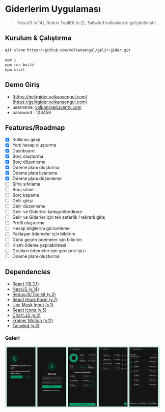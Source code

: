 # Giderlerim Uygulaması

> NextJS (v.14), Redux ToolKit (v.2), Tailwind kullanılarak geliştirilmiştir.

## Kurulum & Çalıştırma

```
git clone https://github.com/volkansengul/gelir-gider.git

npm i
npm run build
npm start
```

## Demo Giriş

- [https://gelirgider.volkansengul.com](https://gelirgider.volkansengul.com)
- username: volkan@eduventy.com
- password : 123456

## Features/Roadmap

-   [x] Kullanıcı girişi
-   [x] Yeni hesap oluşturma
-   [x] Dashboard
-   [x] Borç oluşturma
-   [x] Borç düzenleme
-   [x] Ödeme planı oluşturma
-   [x] Ödeme planı listeleme
-   [x] Ödeme planı düzenleme
-   [ ] Şifre sıfırlama
-   [ ] Borç silme
-   [ ] Borç kapama
-   [ ] Gelir girişi
-   [ ] Gelir düzenleme
-   [ ] Gelir ve Giderleri kategorilendirme
-   [ ] Gelir ve Giderler için tek seferlik / tekrarlı giriş
-   [ ] Profil oluşturma
-   [ ] Hesap bilgilerini güncelleme
-   [ ] Yaklaşan ödemeler için bildirim
-   [ ] Günü geçen ödemeler için bildirim
-   [ ] Kısmı ödeme yapılabilmesi
-   [ ] Geciken ödemeler için gecikme faizi
-   [ ] Ödeme planı oluşturma

## Dependencies

-   [React (18.3.1)](https://www.npmjs.com/package/react)
-   [NextJS (v.14)](https://www.npmjs.com/package/next)
-   [ReduxJS/Toolkit (v.2)](https://www.npmjs.com/package/@reduxjs/toolkit)
-   [React Hook Form (v.7)](https://www.npmjs.com/package/react-hook-form)
-   [Use Mask Input (v.1)](https://www.npmjs.com/package/use-mask-input)
-   [React Icons (v.5)](https://www.npmjs.com/package/react-icons)
-   [Chart.JS (v.4)](https://www.npmjs.com/package/chart.js)
-   [Framer Motion (v.11)](https://www.npmjs.com/package/framer-motion)
-   [Tailwind (v.3)](https://www.npmjs.com/package/tailwindcss)

### Galeri

![ScreenShots](https://raw.githubusercontent.com/volkansengul/gelir-gider/main/public/assets/screenshots/frame.jpg)
